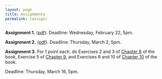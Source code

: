 ```yaml
---
layout: page
title: Assignments
permalink: /assign/
---
```


**Assignment 1.** ([pdf](/assets/assign1.pdf)). Deadline: Wednesday, February 22, 5pm.

**Assignment 2.** ([pdf](/assets/assign2.pdf)). Deadline: Thursday, March 2, 5pm.

**Assignment 3.**  For 1 point each,
do Exercises 2 and 3 of [Chapter 8] of the book,
Exercise 5 of [Chapter 9],
and Exercises 6 and 10 of [Chapter 10] of the book.

Deadline: Thursday, March 16, 5pm.

<!--
**Assignment 4.**  For 1 point each,
do
Exercise 1 of [Chapter 12] of the book,
Exercises 1 and 2 of [Chapter 13],
and Exercises 2 and 4 of [Chapter 14] of the book.

Deadline: Friday, March 31, 5pm.
-->

[Chapter 8]: https://www.cs.cornell.edu/home/kleinber/networks-book/networks-book-ch08.pdf
[Chapter 9]: https://www.cs.cornell.edu/home/kleinber/networks-book/networks-book-ch09.pdf
[Chapter 10]: https://www.cs.cornell.edu/home/kleinber/networks-book/networks-book-ch10.pdf
[Chapter 12]: https://www.cs.cornell.edu/home/kleinber/networks-book/networks-book-ch12.pdf
[Chapter 13]: https://www.cs.cornell.edu/home/kleinber/networks-book/networks-book-ch13.pdf
[Chapter 14]: https://www.cs.cornell.edu/home/kleinber/networks-book/networks-book-ch14.pdf



